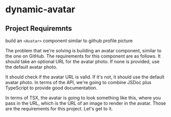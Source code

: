 # dynamic-avatar

## Project Requiremnts

build an `<Avatar>` component similar to github profile picture

The problem that we're solving is building an avatar component, similar to the one on GitHub. The requirements for this component are as follows. It should take an optional URL for the avatar photo. If none is provided, use the default avatar photo.

It should check if the avatar URL is valid. If it's not, it should use the default avatar photo. In terms of the API, we're going to combine JSDoc plus TypeScript to provide good documentation.

In terms of TSX, the avatar is going to look something like this, where you pass in the URL, which is the URL of an image to render in the avatar. Those are the requirements for this project. Let's get to it.